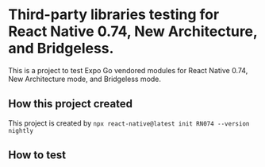 # Third-party libraries testing for React Native 0.74, New Architecture, and Bridgeless.

This is a project to test Expo Go vendored modules for React Native 0.74, New Architecture mode, and Bridgeless mode.

## How this project created

This project is created by `npx react-native@latest init RN074 --version nightly`

## How to test
